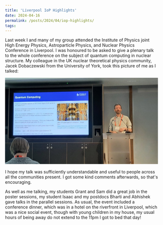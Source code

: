 ```yaml
---
title: 'Liverpool IoP Highlights'
date: 2024-04-16
permalink: /posts/2024/04/iop-highlights/
tags:
---
```


Last week I and many of my group attended the Institute of Physics joint High Energy Physics, Astroparticle Physics, and Nuclear Physics Conference in Liverpool.  I was honoured to be asked to give a plenary talk to the whole conference on the subject of quantum computing in nuclear structure.  My colleague in the UK nuclear theoretical physics community, Jacek Dobaczewski from the University of York, took this picture of me as I talked:

![me at IoP conference](files/IMG_2557.JPG)

I hope my talk was sufficiently understandable and useful to people across all the communities present.  I got some kind comments afterwards, so that's encouraging.  

As well as me talking, my students Grant and Sam did a great job in the poster sessions, my student Isaac and my postdocs Bharti and Abhishek gave talks in the parallel sessions.  As usual, the event included a conference dinner, which was in a hotel on the riverfront in Liverpool, which was a nice social event, though with young children in my house, my usual hours of being away do not extend to the 11pm I got to bed that day!
